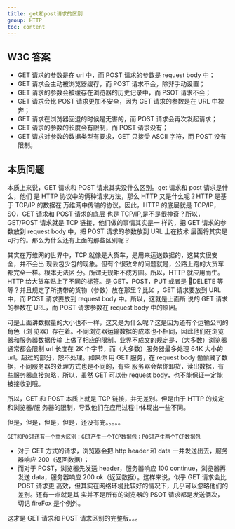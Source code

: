 ```yaml
---
title: get和post请求的区别
group: HTTP
toc: content
---
```


## W3C 答案

- GET 请求的参数是在 url 中，而 POST 请求的参数是 request body 中；
- GET 请求会主动被浏览器缓存，而 POST 请求不会，除非手动设置；
- GET 请求的参数会被缓存在浏览器的历史记录中，而 PSOT 请求不会；
- GET 请求会比 POST 请求更加不安全，因为 GET 请求的参数是在 URL 中裸奔；
- GET 请求在浏览器回退的时候是无害的，而 POST 请求会再次发起请求；
- GET 请求的参数的长度会有限制，而 POST 请求没有；
- GET 请求对参数的数据类型有要求，GET 只接受 ASCII 字符，而 POST 没有限制。

## 本质问题

本质上来说，GET 请求和 POST 请求其实没什么区别。get 请求和 post 请求是什么，他们
是 HTTP 协议中的俩种请求方法，那么 HTTP 又是什么呢？HTTP 是基于 TCP/IP 的数据在
万维网中传输的协议。因此，HTTP 的底层就是 TCP/IP，SO，GET 请求和 POST 请求的底层
也是 TCP/IP,是不是很神奇？所以，GET/POST 请求就是 TCP 链接，他们做的事情其实是一
样的，把 GET 请求的参数放到 request body 中，把 POST 请求的参数放到 URL 上在技术
层面将其实是可行的。那么为什么还有上面的那些区别呢？

其实在万维网的世界中，TCP 就像是大货车，是用来运送数据的，这其实很安全，并不会出
现丢包少包的现象。但有个很致命的问题就是，公路上跑的大货车都完全一样。根本无法区
分。所谓无规矩不成方圆。所以，HTTP 就应用而生。HTTP 给大货车贴上了不同的标签。是
GET，POST，PUT 或者是 DELETE 等等？并且规定了所携带的货物（参数）放在那里？比如
，GET 请求要放到 URL 中，而 POST 请求要放到 request body 中。所以，这就是上面所
说的 GET 请求的参数在 URL，而 POST 请求参数在 request body 中的原因。

可是上面讲数据量的大小也不一样，这又是为什么呢？这是因为还有个运输公司的角色（浏
览器）存在着。不同浏览器运输数据的成本也不相同，因此他们在浏览器和服务器数据传输
上做了相应的限制。业界不成文的规定是，（大多数）浏览器通常都会限制 url 长度在 2K
个字节，而（大多数）服务器最多处理 64K 大小的 url。超过的部分，恕不处理。如果你
用 GET 服务，在 request body 偷偷藏了数据，不同服务器的处理方式也是不同的，有些
服务器会帮你卸货，读出数据，有些服务器直接忽略，所以，虽然 GET 可以带 request
body，也不能保证一定能被接收到哦。

所以，GET 和 POST 本质上就是 TCP 链接，并无差别。但是由于 HTTP 的规定和浏览器/服
务器的限制，导致他们在应用过程中体现出一些不同。

但是，但是，但是，但是，还没有完。。。。。

`GET和POST还有一个重大区别：GET产生一个TCP数据包；POST产生两个TCP数据包`

- 对于 GET 方式的请求，浏览器会把 http header 和 data 一并发送出去，服务器响应
  200（返回数据）；
- 而对于 POST，浏览器先发送 header，服务器响应 100 continue，浏览器再发送
  data，服务器响应 200 ok（返回数据）。这样来说，似乎 GET 请求会比 POST 请求更
  高效，但其实在网络环境比较好的情况下，几乎可以忽略他们的差别。还有一点就是其
  实并不是所有的浏览器的 PSOT 请求都是发送俩次，切记 fireFox 是个例外。

这才是 GET 请求和 POST 请求区别的完整版。。。
